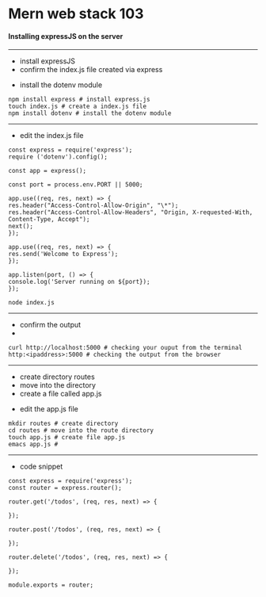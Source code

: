 # Mern web stack 103

#### Installing expressJS on the server
---





+ install expressJS
+ confirm the index.js file created via express
* install the dotenv module
```
npm install express # install express.js
touch index.js # create a index.js file
npm install dotenv # install the dotenv module
```
---





* edit the index.js file
```
const express = require('express');
require ('dotenv').config();

const app = express();

const port = process.env.PORT || 5000;

app.use((req, res, next) => {
res.header("Access-Control-Allow-Origin", "\*");
res.header("Access-Control-Allow-Headers", "Origin, X-requested-With, Content-Type, Accept");
next();
});

app.use((req, res, next) => {
res.send('Welcome to Express');
});

app.listen(port, () => {
console.log('Server running on ${port});
});

node index.js
```

---






+ confirm the output
+ 
```
curl http://localhost:5000 # checking your ouput from the terminal
http:<ipaddress>:5000 # checking the output from the browser
```

---



* create directory routes
* move into the directory
* create a file called app.js
+ edit the app.js file
```
mkdir routes # create directory
cd routes # move into the route directory
touch app.js # create file app.js
emacs app.js #
```
---





* code snippet
```
const express = require('express');
const router = express.router();

router.get('/todos', (req, res, next) => {

});

router.post('/todos', (req, res, next) => {

});

router.delete('/todos', (req, res, next) => {

});

module.exports = router;
```
